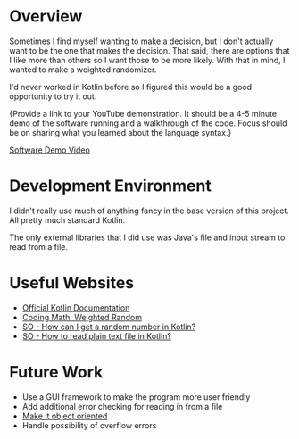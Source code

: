 # Overview

Sometimes I find myself wanting to make a decision, but I don't actually want to be the one that makes the decision. That said, there are options that I like more than others so I want those to be more likely. With that in mind, I wanted to make a weighted randomizer.

I'd never worked in Kotlin before so I figured this would be a good opportunity to try it out.

{Provide a link to your YouTube demonstration.  It should be a 4-5 minute demo of the software running and a walkthrough of the code.  Focus should be on sharing what you learned about the language syntax.}

[Software Demo Video](https://youtu.be/sw0lfrq3Drw)

# Development Environment

I didn't really use much of anything fancy in the base version of this project. All pretty much standard Kotlin.

The only external libraries that I did use was Java's file and input stream to read from a file.

# Useful Websites

* [Official Kotlin Documentation](https://kotlinlang.org/)
* [Coding Math: Weighted Random](https://www.youtube.com/watch?v=MGTQWV1VfWk)
* [SO - How can I get a random number in Kotlin?](https://stackoverflow.com/questions/45685026/how-can-i-get-a-random-number-in-kotlin)
* [SO - How to read plain text file in Kotlin?](https://stackoverflow.com/questions/55182578/how-to-read-plain-text-file-in-kotlin)


# Future Work
* Use a GUI framework to make the program more user friendly
* Add additional error checking for reading in from a file
* [Make it object oriented](https://kotlinlang.org/docs/classes.html)
* Handle possibility of overflow errors